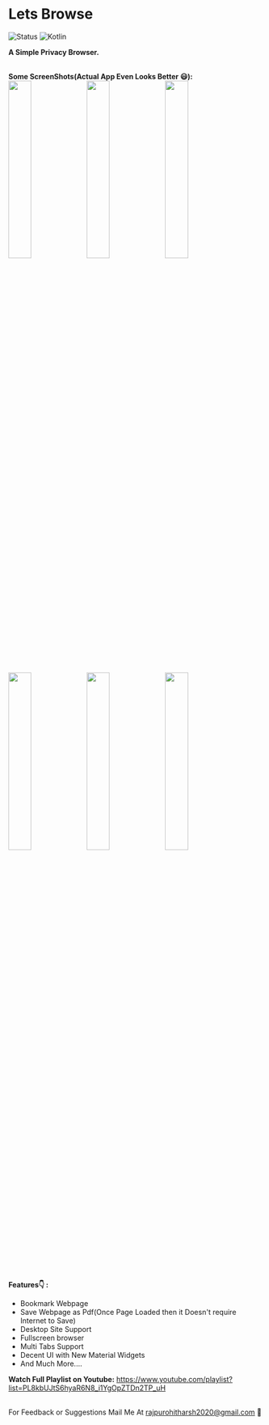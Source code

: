 # Lets Browse
![Status](https://img.shields.io/badge/Status-Active-brightgreen)
![Kotlin](https://img.shields.io/badge/Kotlin-100%25-brightgreen)

<b>A Simple Privacy Browser.</b></br></br>

<!-- <b>Apk Link (Try it yourself & I would love to hear your feedback 🙂):<b>
  <br>https://drive.google.com/file/d/1Ser8PKnSWG6Gx-0LOalay8o1Ub9RxBZE/view?usp=sharing (v4.0.1) -->

<b>Some ScreenShots(Actual App Even Looks Better 😃):</b></br>
<img src="https://github.com/HarshAndroid/Lets_Browse/blob/master/app_screenshots/1.png" width=30% height=30%/>
<img src="https://github.com/HarshAndroid/Lets_Browse/blob/master/app_screenshots/2.png" width=30% height=30%/>
<img src="https://github.com/HarshAndroid/Lets_Browse/blob/master/app_screenshots/bottom_dialog.png" width=30% height=30%/>
<img src="https://github.com/HarshAndroid/Lets_Browse/blob/master/app_screenshots/4.png" width=30% height=30%/>
<img src="https://github.com/HarshAndroid/Lets_Browse/blob/master/app_screenshots/tabs.png" width=30% height=30%/>
<img src="https://github.com/HarshAndroid/Lets_Browse/blob/master/app_screenshots/6.png" width=30% height=30%/>
<br>
<br>
  
 <b>Features👇 : </b>
<ul>
<li>Bookmark Webpage
<li>Save Webpage as Pdf(Once Page Loaded then it Doesn't require Internet to Save)
<li>Desktop Site Support
<li>Fullscreen browser
<li>Multi Tabs Support
<li>Decent UI with New Material Widgets
<li>And Much More....
</ul>
  
<b>Watch Full Playlist on Youtube:</b>
  https://www.youtube.com/playlist?list=PL8kbUJtS6hyaR6N8_i1YgOpZTDn2TP_uH
  <br><br>
<!--   <b>Note:</b> This Project is Much More Improved (i.e. Contains New Features) & Optimized than Youtube Course Project. -->
  
  For Feedback or Suggestions Mail Me At rajpurohitharsh2020@gmail.com 🙂
